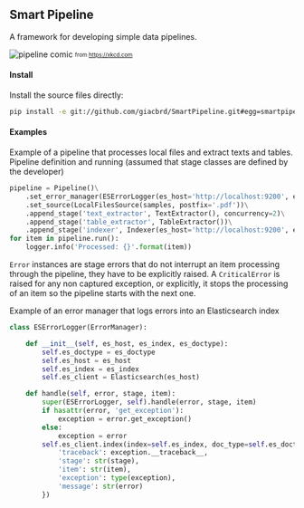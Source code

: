 ## Smart Pipeline

A framework for developing simple data pipelines.

![pipeline comic](https://imgs.xkcd.com/comics/data_pipeline.png "A pipeline comic")
<sub><sup>from https://xkcd.com</sup></sub>

#### Install

Install the source files directly:

```bash
pip install -e git://github.com/giacbrd/SmartPipeline.git#egg=smartpipeline
```

#### Examples

Example of a pipeline that processes local files and extract texts and tables.
Pipeline definition and running (assumed that stage classes are defined by the developer)

```python
pipeline = Pipeline()\
    .set_error_manager(ESErrorLogger(es_host='http://localhost:9200', es_index='logging', es_doctype='log')\
    .set_source(LocalFilesSource(samples, postfix='.pdf'))\
    .append_stage('text_extractor', TextExtractor(), concurrency=2)\
    .append_stage('table_extractor', TableExtractor())\
    .append_stage('indexer', Indexer(es_host='http://localhost:9200', es_index='documents', es_doctype='document'))
for item in pipeline.run():
    logger.info('Processed: {}'.format(item))
```

`Error` instances are stage errors that do not interrupt an item processing through the pipeline, 
they have to be explicitly raised.
A `CriticalError` is raised for any non captured exception, or explicitly, 
it stops the processing of an item so the pipeline starts with the next one.

Example of an error manager that logs errors into an Elasticsearch index

```python
class ESErrorLogger(ErrorManager):

    def __init__(self, es_host, es_index, es_doctype):
        self.es_doctype = es_doctype
        self.es_host = es_host
        self.es_index = es_index
        self.es_client = Elasticsearch(es_host)

    def handle(self, error, stage, item):
        super(ESErrorLogger, self).handle(error, stage, item)
        if hasattr(error, 'get_exception'):
            exception = error.get_exception()
        else:
            exception = error
        self.es_client.index(index=self.es_index, doc_type=self.es_doctype, body={
            'traceback': exception.__traceback__,
            'stage': str(stage),
            'item': str(item),
            'exception': type(exception),
            'message': str(error)
        })
```